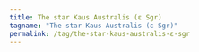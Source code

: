 ```yaml
---
title: The star Kaus Australis (ε Sgr)
tagname: "The star Kaus Australis (ε Sgr)"
permalink: /tag/the-star-kaus-australis-ε-sgr
---
```

